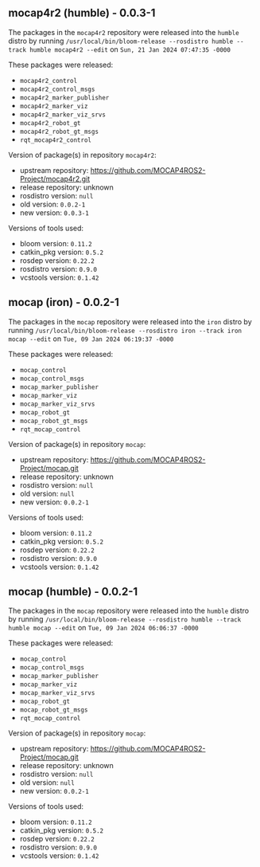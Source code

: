 ## mocap4r2 (humble) - 0.0.3-1

The packages in the `mocap4r2` repository were released into the `humble` distro by running `/usr/local/bin/bloom-release --rosdistro humble --track humble mocap4r2 --edit` on `Sun, 21 Jan 2024 07:47:35 -0000`

These packages were released:
- `mocap4r2_control`
- `mocap4r2_control_msgs`
- `mocap4r2_marker_publisher`
- `mocap4r2_marker_viz`
- `mocap4r2_marker_viz_srvs`
- `mocap4r2_robot_gt`
- `mocap4r2_robot_gt_msgs`
- `rqt_mocap4r2_control`

Version of package(s) in repository `mocap4r2`:

- upstream repository: https://github.com/MOCAP4ROS2-Project/mocap4r2.git
- release repository: unknown
- rosdistro version: `null`
- old version: `0.0.2-1`
- new version: `0.0.3-1`

Versions of tools used:

- bloom version: `0.11.2`
- catkin_pkg version: `0.5.2`
- rosdep version: `0.22.2`
- rosdistro version: `0.9.0`
- vcstools version: `0.1.42`


## mocap (iron) - 0.0.2-1

The packages in the `mocap` repository were released into the `iron` distro by running `/usr/local/bin/bloom-release --rosdistro iron --track iron mocap --edit` on `Tue, 09 Jan 2024 06:19:37 -0000`

These packages were released:
- `mocap_control`
- `mocap_control_msgs`
- `mocap_marker_publisher`
- `mocap_marker_viz`
- `mocap_marker_viz_srvs`
- `mocap_robot_gt`
- `mocap_robot_gt_msgs`
- `rqt_mocap_control`

Version of package(s) in repository `mocap`:

- upstream repository: https://github.com/MOCAP4ROS2-Project/mocap.git
- release repository: unknown
- rosdistro version: `null`
- old version: `null`
- new version: `0.0.2-1`

Versions of tools used:

- bloom version: `0.11.2`
- catkin_pkg version: `0.5.2`
- rosdep version: `0.22.2`
- rosdistro version: `0.9.0`
- vcstools version: `0.1.42`


## mocap (humble) - 0.0.2-1

The packages in the `mocap` repository were released into the `humble` distro by running `/usr/local/bin/bloom-release --rosdistro humble --track humble mocap --edit` on `Tue, 09 Jan 2024 06:06:37 -0000`

These packages were released:
- `mocap_control`
- `mocap_control_msgs`
- `mocap_marker_publisher`
- `mocap_marker_viz`
- `mocap_marker_viz_srvs`
- `mocap_robot_gt`
- `mocap_robot_gt_msgs`
- `rqt_mocap_control`

Version of package(s) in repository `mocap`:

- upstream repository: https://github.com/MOCAP4ROS2-Project/mocap.git
- release repository: unknown
- rosdistro version: `null`
- old version: `null`
- new version: `0.0.2-1`

Versions of tools used:

- bloom version: `0.11.2`
- catkin_pkg version: `0.5.2`
- rosdep version: `0.22.2`
- rosdistro version: `0.9.0`
- vcstools version: `0.1.42`


